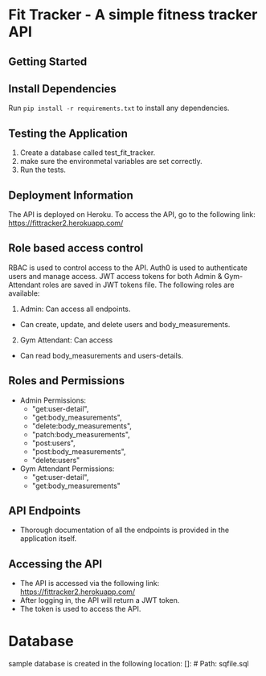 # Fit Tracker - A simple fitness tracker API

## Getting Started

## Install Dependencies

Run `pip install -r requirements.txt` to install any dependencies.


## Testing the Application
1. Create a database called test_fit_tracker.
2. make sure the environmetal variables are set correctly.
3. Run the tests.

## Deployment Information
The API is deployed on Heroku.
To access the API, go to the following link: https://fittracker2.herokuapp.com/


## Role based access control
RBAC is used to control access to the API.
Auth0 is used to authenticate users and manage access.
JWT access tokens for both Admin & Gym-Attendant roles are saved in JWT tokens file.
The following roles are available:
1. Admin: Can access all endpoints.
- Can create, update, and delete users and body_measurements.
2. Gym Attendant: Can access 
- Can read body_measurements and users-details.

## Roles and Permissions

- Admin Permissions:
    - "get:user-detail",
    - "get:body_measurements",
    - "delete:body_measurements",
    - "patch:body_measurements",
    - "post:users",
    - "post:body_measurements",
    - "delete:users"
- Gym Attendant Permissions:
    - "get:user-detail",
    - "get:body_measurements"

## API Endpoints
- Thorough documentation of all the endpoints is provided in the application itself.

## Accessing the API
- The API is accessed via the following link: https://fittracker2.herokuapp.com/
- After logging in, the API will return a JWT token.
- The token is used to access the API.

# Database
sample database is created in the following location:
[]: # Path: sqfile.sql



